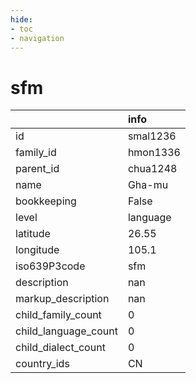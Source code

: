 ```yaml
---
hide:
- toc
- navigation
---
```

# sfm
|                      | info     |
|:---------------------|:---------|
| id                   | smal1236 |
| family_id            | hmon1336 |
| parent_id            | chua1248 |
| name                 | Gha-mu   |
| bookkeeping          | False    |
| level                | language |
| latitude             | 26.55    |
| longitude            | 105.1    |
| iso639P3code         | sfm      |
| description          | nan      |
| markup_description   | nan      |
| child_family_count   | 0        |
| child_language_count | 0        |
| child_dialect_count  | 0        |
| country_ids          | CN       |
